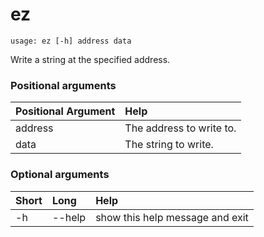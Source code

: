 <!-- THIS PART OF THIS FILE IS AUTOGENERATED. DO NOT MODIFY IT. See scripts/generate-docs.sh -->
# ez

```text
usage: ez [-h] address data

```

Write a string at the specified address.
### Positional arguments

|Positional Argument|Help|
| :--- | :--- |
|address|The address to write to.|
|data|The string to write.|

### Optional arguments

|Short|Long|Help|
| :--- | :--- | :--- |
|-h|--help|show this help message and exit|

<!-- END OF AUTOGENERATED PART. Do not modify this line or the line below, they mark the end of the auto-generated part of the file. If you want to extend the documentation in a way which cannot easily be done by adding to the command help description, write below the following line. -->
<!-- ------------\>8---- ----\>8---- ----\>8------------ -->
